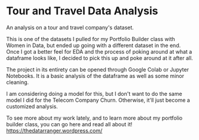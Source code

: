# Tour and Travel Data Analysis
 An analysis on a tour and travel company's dataset. 
 
 This is one of the datasets I pulled for my Portfolio Builder class with Women in Data, but ended up going with a different dataset in the end. Once I got a better feel for EDA and the process of poking around at what a dataframe looks like, I decided to pick this up and poke around at it after all.
 
 The project in its entirety can be opened through Google Colab or Jupyter Notebooks. It is a basic analysis of the dataframe as well as some minor cleaning. 
 
 I am considering doing a model for this, but I don't want to do the same model I did for the Telecom Company Churn. Otherwise, it'll just become a customized analysis. 
 
 To see more about my work lately, and to learn more about my portfolio builder class, you can go here and read all about it! 
https://thedatarranger.wordpress.com/
